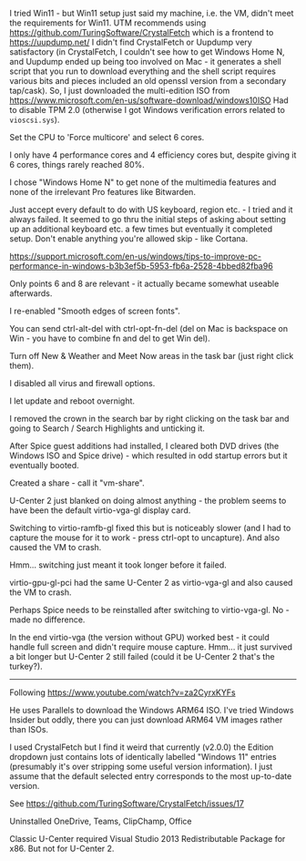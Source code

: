 I tried Win11 - but Win11 setup just said my machine, i.e. the VM, didn't meet the requirements for Win11.
UTM recommends using <https://github.com/TuringSoftware/CrystalFetch> which is a frontend to <https://uupdump.net/>
I didn't find CrystalFetch or Uupdump very satisfactory (in CrystalFetch, I couldn't see how to get Windows Home N, and Uupdump ended up being too involved on Mac - it generates a shell script that you run to download everything and the shell script requires various bits and pieces included an old openssl version from a secondary tap/cask).
So, I just downloaded the multi-edition ISO from <https://www.microsoft.com/en-us/software-download/windows10ISO>
Had to disable TPM 2.0 (otherwise I got Windows verification errors related to `vioscsi.sys`).

Set the CPU to 'Force multicore' and select 6 cores.

I only have 4 performance cores and 4 efficiency cores but, despite giving it 6 cores, things rarely reached 80%.

I chose "Windows Home N" to get none of the multimedia features and none of the irrelevant Pro features like Bitwarden.

Just accept every default to do with US keyboard, region etc. - I tried and it always failed.
It seemed to go thru the initial steps of asking about setting up an additional keyboard etc. a few times but eventually it completed setup.
Don't enable anything you're allowed skip - like Cortana.

https://support.microsoft.com/en-us/windows/tips-to-improve-pc-performance-in-windows-b3b3ef5b-5953-fb6a-2528-4bbed82fba96

Only points 6 and 8 are relevant - it actually became somewhat useable afterwards.

I re-enabled "Smooth edges of screen fonts".

You can send ctrl-alt-del with ctrl-opt-fn-del (del on Mac is backspace on Win - you have to combine fn and del to get Win del).

Turn off New & Weather and Meet Now areas in the task bar (just right click them).

I disabled all virus and firewall options.

I let update and reboot overnight.

I removed the crown in the search bar by right clicking on the task bar and going to Search / Search Highlights and unticking it.

After Spice guest additions had installed, I cleared both DVD drives (the Windows ISO and Spice drive) - which resulted in odd startup errors but it eventually booted.

Created a share - call it "vm-share".

U-Center 2 just blanked on doing almost anything - the problem seems to have been the default virtio-vga-gl display card.

Switching to virtio-ramfb-gl fixed this but is noticeably slower (and I had to capture the mouse for it to work - press ctrl-opt to uncapture). And also caused the VM to crash.

Hmm... switching just meant it took longer before it failed.

virtio-gpu-gl-pci had the same U-Center 2 as virtio-vga-gl and also caused the VM to crash.

Perhaps Spice needs to be reinstalled after switching to virtio-vga-gl. No - made no difference.

In the end virtio-vga (the version without GPU) worked best - it could handle full screen and didn't require mouse capture. Hmm... it just survived a bit longer but U-Center 2 still failed (could it be U-Center 2 that's the turkey?).

---

Following <https://www.youtube.com/watch?v=za2CyrxKYFs>

He uses Parallels to download the Windows ARM64 ISO. I've tried Windows Insider but oddly, there you can just download ARM64 VM images rather than ISOs.

I used CrystalFetch but I find it weird that currently (v2.0.0) the Edition dropdown just contains lots of identically labelled "Windows 11" entries (presumably it's over stripping some useful version information). I just assume that the default selected entry corresponds to the most up-to-date version.

See <https://github.com/TuringSoftware/CrystalFetch/issues/17>

Uninstalled OneDrive, Teams, ClipChamp, Office

Classic U-Center required Visual Studio 2013 Redistributable Package for x86. But not for U-Center 2.
